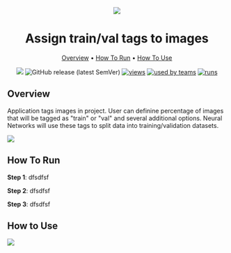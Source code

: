 <div align="center" markdown>

<img src="https://i.imgur.com/LG2Ps6Y.png"/>

# Assign train/val tags to images

<p align="center">

  <a href="#Overview">Overview</a> •
  <a href="#How-To-Run">How To Run</a> •
  <a href="#How-To-Use">How To Use</a>
</p>

[![](https://img.shields.io/badge/slack-chat-green.svg?logo=slack)](https://supervise.ly/slack)
![GitHub release (latest SemVer)](https://img.shields.io/github/v/release/supervisely-ecosystem/tag-train-val-test)
[![views](https://app.supervise.ly/public/api/v3/ecosystem.counters?repo=supervisely-ecosystem/tag-train-val-test&counter=views&label=views)](https://supervise.ly)
[![used by teams](https://app.supervise.ly/public/api/v3/ecosystem.counters?repo=supervisely-ecosystem/tag-train-val-test&counter=downloads&label=used%20by%20teams)](https://supervise.ly)
[![runs](https://app.supervise.ly/public/api/v3/ecosystem.counters?repo=supervisely-ecosystem/tag-train-val-test&counter=runs&label=runs&123)](https://supervise.ly)

</div>

## Overview

Application tags images in project. User can definine percentage of images that will be tagged as "train" or "val" and several additional options. Neural Networks will use these tags to split data into training/validation datasets. 

<img src="https://i.imgur.com/KA8kXBr.png"/>

## How To Run
**Step 1**: dfsdfsf

**Step 2**: dfsdfsf

**Step 3**: dfsdfsf

## How to Use
<img src="https://media2.giphy.com/media/cnApWE1MfG9522UCv5/giphy.gif"/>


